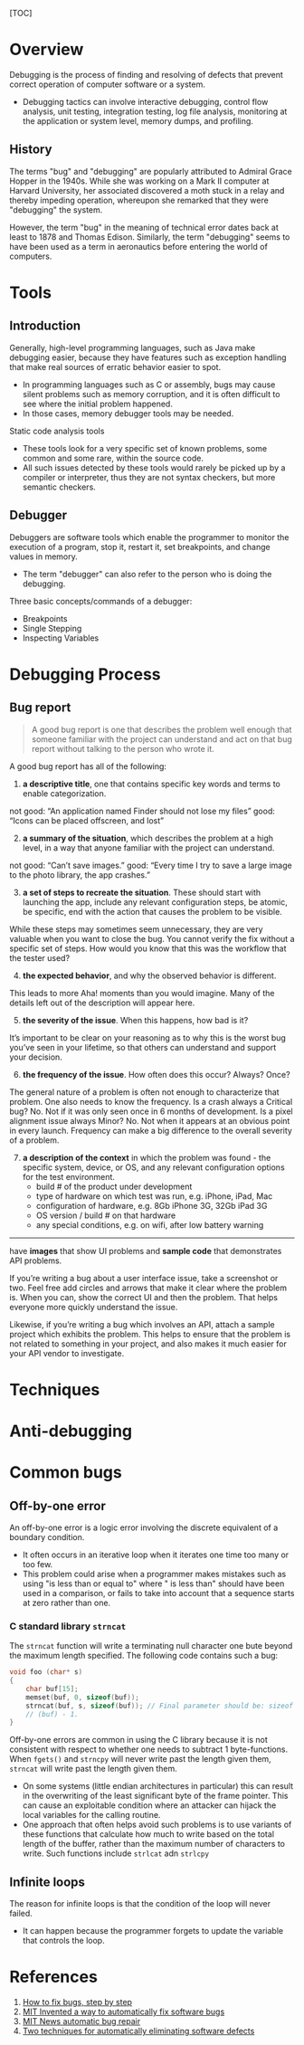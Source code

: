 [TOC]

# Overview

Debugging is the process of finding and resolving of defects that
prevent correct operation of computer software or a system.
- Debugging tactics can involve interactive debugging, control flow
  analysis, unit testing, integration testing, log file analysis,
  monitoring at the application or system level, memory dumps, and
  profiling.

## History

The terms "bug" and "debugging" are popularly attributed to Admiral
Grace Hopper in the 1940s. While she was working on a Mark II computer
at Harvard University, her associated discovered a moth stuck in a relay
and thereby impeding operation, whereupon she remarked that they were
"debugging" the system.

However, the term "bug" in the meaning of technical error dates back at
least to 1878 and Thomas Edison. Similarly, the term "debugging" seems
to have been used as a term in aeronautics before entering the world of
computers.

# Tools

## Introduction

Generally, high-level programming languages, such as Java make debugging
easier, because they have features such as exception handling that make
real sources of erratic behavior easier to spot.
- In programming languages such as C or assembly, bugs may cause silent
  problems such as memory corruption, and it is often difficult to see
  where the initial problem happened.
- In those cases, memory debugger tools may be needed.

Static code analysis tools
- These tools look for a very specific set of known problems, some
  common and some rare, within the source code.
- All such issues detected by these tools would rarely be picked up by a
  compiler or interpreter, thus they are not syntax checkers, but more
  semantic checkers.

## Debugger

Debuggers are software tools which enable the programmer to monitor the
execution of a program, stop it, restart it, set breakpoints, and change
values in memory.
- The term "debugger" can also refer to the person who is doing the
  debugging.

Three basic concepts/commands of a debugger:
- Breakpoints
- Single Stepping
- Inspecting Variables


# Debugging Process

## Bug report

>A good bug report is one that describes the problem well enough that
>someone familiar with the project can understand and act on that bug
>report without talking to the person who wrote it.

A good bug report has all of the following:

1. **a descriptive title**, one that contains specific key words and
   terms to enable categorization.

not good: “An application named Finder should not lose my files” good:
“Icons can be placed offscreen, and lost”

2. **a summary of the situation**, which describes the problem at a high
   level, in a way that anyone familiar with the project can understand.

not good: “Can’t save images.” good: “Every time I try to save a large
image to the photo library, the app crashes.”

3. **a set of steps to recreate the situation**.  These should start
   with launching the app, include any relevant configuration steps, be
   atomic, be specific, end with the action that causes the problem to
   be visible.

While these steps may sometimes seem unnecessary, they are very valuable
when you want to close the bug. You cannot verify the fix without a
specific set of steps. How would you know that this was the workflow
that the tester used?

4. **the expected behavior**, and why the observed behavior is
   different.

This leads to more Aha! moments than you would imagine. Many of the
details left out of the description will appear here.

5. **the severity of the issue**.  When this happens, how bad is it?

It’s important to be clear on your reasoning as to why this is the worst
bug you’ve seen in your lifetime, so that others can understand and
support your decision.

6. **the frequency of the issue**.  How often does this occur? Always?
   Once?

The general nature of a problem is often not enough to characterize that
problem. One also needs to know the frequency. Is a crash always a
Critical bug?  No.  Not if it was only seen once in 6 months of
development. Is a pixel alignment issue always Minor?  No.  Not when it
appears at an obvious point in every launch. Frequency can make a big
difference to the overall severity of a problem.

7. **a description of the context** in which the problem was found - the
   specific system, device, or OS, and any relevant configuration
   options for the test environment.
    - build # of the product under development
    - type of hardware on which test was run, e.g. iPhone, iPad, Mac
    - configuration of hardware, e.g. 8Gb iPhone 3G, 32Gb iPad 3G
    - OS version / build # on that hardware
    - any special conditions, e.g. on wifi, after low battery warning

----

have **images** that show UI problems and **sample code** that
demonstrates API problems.

If you’re writing a bug about a user interface issue, take a screenshot
or two. Feel free add circles and arrows that make it clear where the
problem is. When you can, show the correct UI and then the problem.
That helps everyone more quickly understand the issue.

Likewise, if you’re writing a bug which involves an API, attach a sample
project which exhibits the problem. This helps to ensure that the
problem is not related to something in your project, and also makes it
much easier for your API vendor to investigate.

# Techniques

# Anti-debugging

# Common bugs

## Off-by-one error

An off-by-one error is a logic error involving the discrete equivalent
of a boundary condition.
+ It often occurs in an iterative loop when it iterates one time too
  many or too few.
+ This problem could arise when a programmer makes mistakes such as
  using "is less than or equal to" where " is less than" should have
  been used in a comparison, or fails to take into account that a
  sequence starts at zero rather than one.

### C standard library `strncat`

The `strncat` function will write a terminating null character one bute
beyond the maximum length specified. The following code contains such a
bug:

```c
void foo (char* s)
{
    char buf[15];
    memset(buf, 0, sizeof(buf));
    strncat(buf, s, sizeof(buf)); // Final parameter should be: sizeof
    // (buf) - 1.
}
```

Off-by-one errors are common in using the C library because it is not
consistent with respect to whether one needs to subtract 1
byte-functions. When `fgets()` and `strncpy` will never write past the
length given them, `strncat` will write past the length given them.
- On some systems (little endian architectures in particular) this can
  result in the overwriting of the least significant byte of the frame
  pointer. This can cause an exploitable condition where an attacker can
  hijack the local variables for the calling routine.
- One approach that often helps avoid such problems is to use variants
  of these functions that calculate how much to write based on the total
  length of the buffer, rather than the maximum number of characters to
  write. Such functions include `strlcat` adn `strlcpy`

## Infinite loops

The reason for infinite loops is that the condition of the loop will
never failed.
- It can happen because the programmer forgets to update the variable
  that controls the loop.

# References

1. [How to fix bugs, step by step][1]
2. [MIT Invented a way to automatically fix software bugs][2]
3. [MIT News automatic bug repair][3]
4. [Two techniques for automatically eliminating software defects][4]

[1]: http://www.yacoset.com/Home/how-to-fix-bugs-step-by-step "How to fix bugs, step by step"
[2]: http://gizmodo.com/mit-invented-a-way-to-fix-software-bugs-autonomously-wi-1714669000 "MIT invented a way to automatically fix software bugs"
[3]: http://news.mit.edu/2015/automatic-code-bug-repair-0629 "MIT News automatic bug repair"
[4]: http://www.srl.inf.ethz.ch/workshop2014/eth-rinard.pdf "Two techniques for automatically eliminating software defects"
